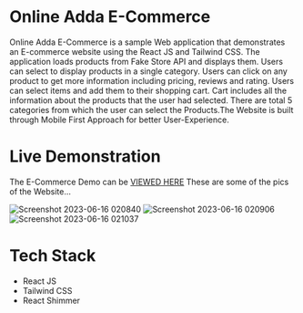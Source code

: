 # Online Adda E-Commerce
Online Adda E-Commerce is a sample Web application that demonstrates an E-commerce website using the React JS and Tailwind CSS. The application loads products from Fake Store API and displays them. Users can select to display products in a single category. Users can click on any product to get more information including pricing, reviews and rating. Users can select items and add them to their shopping cart. Cart includes all the information about the products that the user had selected. There are total 5 categories from which the user can select the Products.The Website is built through Mobile First Approach for better User-Experience.

# Live Demonstration
The E-Commerce Demo can be [VIEWED HERE](https://jimishkhokhar.github.io/Online-Adda-E-Commerce/) 
These are some of the pics of the Website...

![Screenshot 2023-06-16 020840](https://github.com/JimishKhokhar/Online-Adda-E-Commerce/assets/123265441/4c9d6a4b-feef-445c-ba28-da9ff16b3d0f)
![Screenshot 2023-06-16 020906](https://github.com/JimishKhokhar/Online-Adda-E-Commerce/assets/123265441/98d2ab50-7106-4c23-80b9-6467f4f7c68d)
![Screenshot 2023-06-16 021037](https://github.com/JimishKhokhar/Online-Adda-E-Commerce/assets/123265441/f1479095-1de7-4102-998c-d8c5b0493a8e)
# Tech Stack
* React JS
* Tailwind CSS
* React Shimmer
